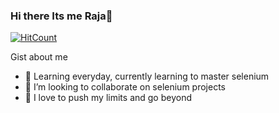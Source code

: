 ### Hi there Its me Raja👋

[![HitCount](http://hits.dwyl.com/Raja7022/Raja7022.svg)](http://hits.dwyl.com/Raja7022/Raja7022)

Gist about me

- 🌱 Learning everyday, currently learning to master selenium  
- 👯 I’m looking to collaborate on selenium projects
- 💬 I love to push my limits and go  beyond 

